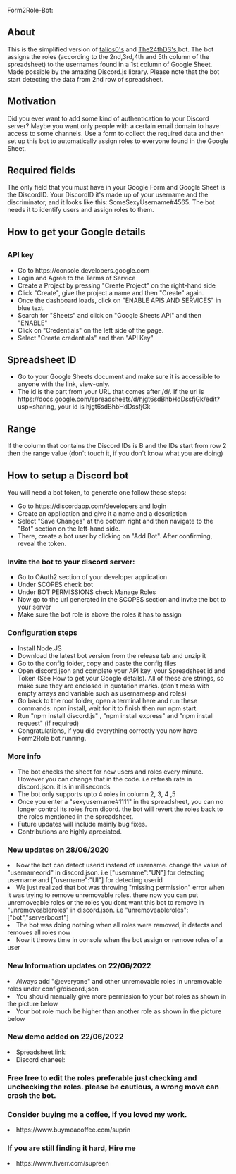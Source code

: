 Form2Role-Bot:
<h2>About</h2> 
<p>This is the simplified version of <a href="https://github.com/talios0" target="_blank">talios0's</a> and <a href="https://github.com/The24thDS" target="_blank">The24thDS's </a> bot. The bot assigns the roles (according to the 2nd,3rd,4th and 5th column of the spreadsheet) to the usernames found in a 1st column of Google Sheet. Made possible by the amazing Discord.js library.
Please note that the bot start detecting the data from 2nd row of spreadsheet. </p>
<h2>Motivation</h2>
<p>Did you ever want to add some kind of authentication to your Discord server? Maybe you want only people with a certain email domain to have access to some channels. Use a form to collect the required data and then set up this bot to automatically assign roles to everyone found in the Google Sheet.</p>

<h2>Required fields</h2>
<p>The only field that you must have in your Google Form and Google Sheet is the DiscordID. Your DiscordID it's made up of your username and the discriminator, and it looks like this: SomeSexyUsername#4565. The bot needs it to identify users and assign roles to them.</p>

<h2>How to get your Google details<h2>
        <h3>API key</h3>
        <ul>
<li>Go to https://console.developers.google.com</li>
<li>Login and Agree to the Terms of Service</li>
<li>Create a Project by pressing "Create Project" on the right-hand side</li>
<li>Click "Create", give the project a name and then "Create" again.</li>
<li>Once the dashboard loads, click on "ENABLE APIS AND SERVICES" in blue text.</li>
<li>Search for "Sheets" and click on "Google Sheets API" and then "ENABLE"</li>
<li>Click on "Credentials" on the left side of the page.</li>
<li>Select "Create credentials" and then "API Key"</li>
        </ul>
        <h2>Spreadsheet ID</h2>
<ul>
<li>Go to your Google Sheets document and make sure it is accessible to anyone with the link, view-only.</li>
<li>The id is the part from your URL that comes after /d/. If the url is https://docs.google.com/spreadsheets/d/hjgt6sdBhbHdDssfjGk/edit?usp=sharing, your id is hjgt6sdBhbHdDssfjGk</li>
</ul>
        <h2>Range</h2>
        
<p>If the column that contains the Discord IDs is B and the IDs start from row 2 then the range value (don't touch it, if you don't know what you are doing)</p>
<h2>How to setup a Discord bot</h2>
<p>You will need a bot token, to generate one follow these steps:</p>

<ul>
<li>Go to https://discordapp.com/developers and login</li>
<li>Create an application and give it a name and a description</li>
<li>Select "Save Changes" at the bottom right and then navigate to the "Bot" section on the left-hand side.</li>
<li>There, create a bot user by clicking on "Add Bot". After confirming, reveal the token.</li>
</ul>
<h3>Invite the bot to your discord server:</h3>
<ul>
<li>Go to OAuth2 section of your developer application</li>
<li>Under SCOPES check bot</li>
<li>Under BOT PERMISSIONS check Manage Roles</li>
<li>Now go to the url generated in the SCOPES section and invite the bot to your server</li>
<li>Make sure the bot role is above the roles it has to assign</li>
</ul>
<h3>Configuration steps</h3>
<ul>
<li>Install Node.JS</li>
<li>Download the latest bot version from the release tab and unzip it</li>
<li>Go to the config folder, copy and paste the config files</li>
<li>Open discord.json and complete your API key, your Spreadsheet id and Token (See How to get your Google details). All of these are strings, so make sure they are enclosed in quotation marks. (don't mess with empty arrays and variable such as usernamesp and roles)</li>

<li>Go back to the root folder, open a terminal here and run these commands: npm install, wait for it to finish then run npm start.</li>
<li> Run "npm install discord.js" , "npm install express" and "npm install request" (if required) </li>
<li>Congratulations, if you did everything correctly you now have Form2Role bot running.</li>
</ul>
<h3>More info</h3>
<ul>
<li>The bot checks the sheet for new users and roles every minute. However you can change that in the code. i.e refresh rate in discord.json. it is in miliseconds</li>
        
<li>The bot only supports upto 4 roles in column 2, 3, 4 ,5 </li>

<li>Once you enter a "sexyusername#1111" in the spreadsheet, you can no longer control its roles from dicord. the bot will revert the roles back to the roles mentioned in the spreadsheet. </li>
        
        
<li>Future updates will include mainly bug fixes.</li>
<li>Contributions are highly apreciated.</li>
</ul>


<h3>New updates on 28/06/2020</h3>

<li>Now the bot can detect userid instead of username. change the value of "usernameorid" in discord.json. i.e ["username":"UN"] for detecting username and ["username":"UI"] for detecting userid </li>
<li>We just realized that bot was throwing "missing permission" error when it was trying to remove unremovable roles. there now you can put unremoveable roles or the roles you dont want this bot to remove in "unremoveableroles" in discord.json. i.e "unremoveableroles":["bot","serverboost"] </li>
<li>The bot was doing nothing when all roles were removed, it detects and removes all roles now</li>
<li>Now it throws time in console when the bot assign or remove roles of a user</li>



<h3>New Information updates on 22/06/2022</h3>
<li>Always add "@everyone" and other unremovable roles in unremovable roles under config/discord.json </li>
<li>You should manually give more permission to your bot roles as shown in the picture below </li>
<li>Your bot role much be higher than another role as shown in the picture below </li>

<h3>New demo added on 22/06/2022</h3>
<li>Spreadsheet link: </li>
<li>Discord chaneel: </li>

<h3>Free free to edit the roles preferable just checking and unchecking the roles. please be cautious, a wrong move can crash the bot.</h3>


<h3>Consider buying me a coffee, if you loved my work.</h3>
<li>https://www.buymeacoffee.com/suprin

<h3>If you are still finding it hard, Hire me</h3> 
<li>https://www.fiverr.com/supreen
